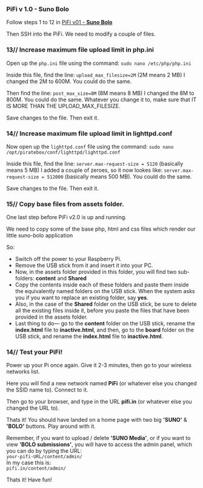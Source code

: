 ### PiFi v 1.0 - Suno Bolo

Follow steps 1 to 12 in <a href="https://github.com/silvergravel/PiFi/tree/master/v02-smart_network" target="_blank">PiFi v01 - <strong>Suno Bolo</strong></a><br>

Then SSH into the PiFi. We need to modify a couple of files.

### 13// Increase maximum file upload limit in php.ini

Open up the `php.ini` file using the command:
`sudo nano /etc/php/php.ini`

Inside this file, find the line:
`upload_max_filesize=2M` (2M means 2 MB)
I changed the 2M to 600M. You could do the same.

Then find the line:
`post_max_size=8M` (8M means 8 MB)
I changed the 8M to 800M. You could do the same.
Whatever you change it to, make sure that IT IS MORE THAN THE UPLOAD_MAX_FILESIZE.

Save changes to the file. Then exit it.


### 14// Increase maximum file upload limit in lighttpd.conf

Now open up the `lighttpd.conf` file using the command:
`sudo nano /opt/piratebox/conf/lighttpd/lighttpd.conf`

Inside this file, find the line:
`server.max-request-size = 5120` (basically means 5 MB)
I added a couple of zeroes, so it now lookes like:
`server.max-request-size = 512000` (basically means 500 MB). You could do the same.

Save changes to the file. Then exit it.


### 15// Copy base files from assets folder.
One last step before PiFi v2.0 is up and running. 

We need to copy some of the base php, html and css files which render our little suno-bolo application

So:
- Switch off the power to your Raspberry Pi. 
- Remove the USB stick from it and insert it into your PC.
- Now, in the assets folder provided in this folder, you will find two sub-folders: **content** and **Shared**
- Copy the contents inside each of these folders and paste them inside the equivalently named folders on the USB stick. When the system asks you if you want to replace an existing folder, say **yes**.
- Also, in the case of the **Shared** folder on the USB stick, be sure to delete all the existing files inside it, before you paste the files that have been provided in the assets folder.
- Last thing to do— go to the **content** folder on the USB stick, rename the **index.html** file to **inactive.html**, and then, go to the **board** folder on the USB stick, and rename the **index.html** file to **inactive.html**.

### 14// Test your PiFi!
Power up your Pi once again. Give it 2-3 minutes, then go to your wireless networks list.

Here you will find a new network named **PiFi** (or whatever else you changed the SSID name to). Connect to it.

Then go to your browser, and type in the URL **pifi.in** (or whatever else you changed the URL to).

Thats it! You should have landed on a home page with two big **'SUNO'** & **'BOLO'** buttons. Play around with it.

Remember, if you want to upload / delete **'SUNO Media'**, or if you want to view **'BOLO submissions'**, you will have to access the admin panel, which you can do by typing the URL:<br> 
`your-pifi-URL/content/admin/`<br>
In my case this is:<br>
`pifi.in/content/admin/`<br>

Thats it! Have fun!
